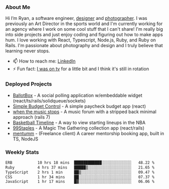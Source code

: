 ### About Me
Hi I’m Ryan, a software engineer, [designer](https://www.denvermullets.com/video) and [photographer](https://www.denvermullets.com/). I was previously an Art Director in the sports world and I'm currently working for an agency where I work on some cool stuff that I can't share! I'm really big into side projects and just enjoy coding and figuring out how to make apps hum. I love working with React, Typescript, Node.js, Ruby, and Ruby on Rails. I'm passionate about photography and design and I truly believe that learning never stops.

- 📫 How to reach me: [LinkedIn](https://www.linkedin.com/in/ryanvaznis)
- ⚡ Fun fact: [I was on tv](https://vimeo.com/381425882) for a little bit and I think it's still in rotation

### Deployed Projects
- [BallotBox](https://voteballotbox.com/) - A social polling application w/embeddable widget (react/ts/rails/solidqueue/sockets)
- [Simple Budget Control](https://simplebudgetcontrol.com/) - A simple paycheck budget app (react)
- [when the music stops](https://whenthemusicstops.net) - A music forum with a stripped back minimal approach (rails 7)
- [Basketball Timeline](https://basketball-timeline.com/?team=PHO&year=2023) - A way to view starting lineups in the NBA
- [99Staples](https://www.99staples.com/collections/denvermullets/9) - A Magic The Gathering collection app (react/rails)
- [mentumm](https://portal.mentumm.com/) - (Freelance client) A career mentorship booking app, built in TS, NodeJS

### Weekly Stats
<!--START_SECTION:waka-->

```txt
ERB           10 hrs 18 mins  ████████████░░░░░░░░░░░░░   48.22 %
Ruby          4 hrs 37 mins   █████▒░░░░░░░░░░░░░░░░░░░   21.65 %
TypeScript    2 hrs 1 min     ██▒░░░░░░░░░░░░░░░░░░░░░░   09.47 %
CSS           1 hr 34 mins    ██░░░░░░░░░░░░░░░░░░░░░░░   07.37 %
JavaScript    1 hr 17 mins    █▓░░░░░░░░░░░░░░░░░░░░░░░   06.06 %
```

<!--END_SECTION:waka-->

